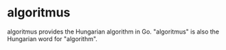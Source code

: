 # algoritmus
algoritmus provides the Hungarian algorithm in Go. "algoritmus" is also the Hungarian word for "algorithm".
